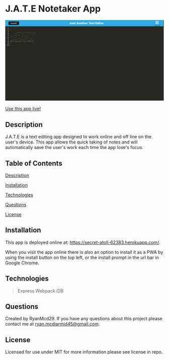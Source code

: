 # J.A.T.E Notetaker App
![screenshot of deployed app](Assets/JATEscreeshot.png)

[Use this app live!](https://secret-atoll-62383.herokuapp.com/)

## Description

J.A.T.E is a text editing app designed to work online and off line on the user's device. This app allows the quick taking of notes and will automatically save the user's work each time the app lose's focus.

## Table of Contents
  [Description](#description)

  [Installation](#installation)

  [Technologies](#technologies)

  [Questions](#questions)
  
  [License](#license)

## Installation
This app is deployed online at: https://secret-atoll-62383.herokuapp.com/. 

When you visit the app online there is also an option to install it as a PWA by using the install button on the top left, or the install prompt in the url bar in Google Chrome.

## Technologies
> Express
> Webpack
> iDB

## Questions

Created by RyanMcd29. If you have any questions about this project please contact me at ryan.mcdiarmid45@gmail.com.

## License

Licensed for use under MIT for more information please see license in repo.